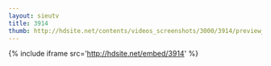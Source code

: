```yaml
---
layout: sieutv
title: 3914
thumb: http://hdsite.net/contents/videos_screenshots/3000/3914/preview_360p.mp4.jpg
---
```

{% include iframe src='http://hdsite.net/embed/3914' %}
 
